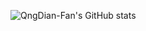 ![QngDian-Fan's GitHub stats](https://github-readme-stats.vercel.app/api?username=QingDian-Fan&show_icons=true&theme=transparent)




